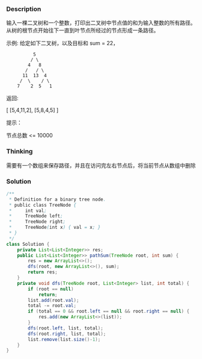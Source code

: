 ### Description

输入一棵二叉树和一个整数，打印出二叉树中节点值的和为输入整数的所有路径。从树的根节点开始往下一直到叶节点所经过的节点形成一条路径。

 

示例:
给定如下二叉树，以及目标和 sum = 22，

              5
             / \
            4   8
           /   / \
          11  13  4
         /  \    / \
        7    2  5   1
返回:

[
   [5,4,11,2],
   [5,8,4,5]
]


提示：

节点总数 <= 10000

### Thinking

需要有一个数组来保存路径，并且在访问完左右节点后，将当前节点从数组中删除

### Solution
```java
/**
 * Definition for a binary tree node.
 * public class TreeNode {
 *     int val;
 *     TreeNode left;
 *     TreeNode right;
 *     TreeNode(int x) { val = x; }
 * }
 */
class Solution {
    private List<List<Integer>> res;
    public List<List<Integer>> pathSum(TreeNode root, int sum) {
        res = new ArrayList<>();
        dfs(root, new ArrayList<>(), sum);
        return res;
    }
    private void dfs(TreeNode root, List<Integer> list, int total) {      
        if (root == null)
            return;  
        list.add(root.val);
        total -= root.val;
        if (total == 0 && root.left == null && root.right == null) {
            res.add(new ArrayList<>(list));
        }
        dfs(root.left, list, total);
        dfs(root.right, list, total);
        list.remove(list.size()-1);
    }
}
```